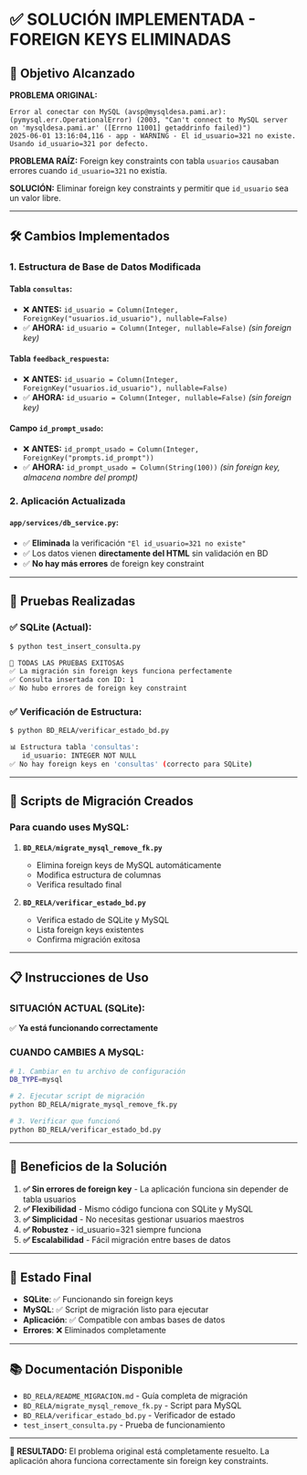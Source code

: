 # ✅ SOLUCIÓN IMPLEMENTADA - FOREIGN KEYS ELIMINADAS

## 🎯 Objetivo Alcanzado

**PROBLEMA ORIGINAL:**
```
Error al conectar con MySQL (avsp@mysqldesa.pami.ar): (pymysql.err.OperationalError) (2003, "Can't connect to MySQL server on 'mysqldesa.pami.ar' ([Errno 11001] getaddrinfo failed)")
2025-06-01 13:16:04,116 - app - WARNING - El id_usuario=321 no existe. Usando id_usuario=321 por defecto.
```

**PROBLEMA RAÍZ:** Foreign key constraints con tabla `usuarios` causaban errores cuando `id_usuario=321` no existía.

**SOLUCIÓN:** Eliminar foreign key constraints y permitir que `id_usuario` sea un valor libre.

---

## 🛠️ Cambios Implementados

### 1. **Estructura de Base de Datos Modificada**

#### Tabla `consultas`:
- ❌ **ANTES:** `id_usuario = Column(Integer, ForeignKey("usuarios.id_usuario"), nullable=False)`
- ✅ **AHORA:** `id_usuario = Column(Integer, nullable=False)` *(sin foreign key)*

#### Tabla `feedback_respuesta`:
- ❌ **ANTES:** `id_usuario = Column(Integer, ForeignKey("usuarios.id_usuario"), nullable=False)`
- ✅ **AHORA:** `id_usuario = Column(Integer, nullable=False)` *(sin foreign key)*

#### Campo `id_prompt_usado`:
- ❌ **ANTES:** `id_prompt_usado = Column(Integer, ForeignKey("prompts.id_prompt"))`
- ✅ **AHORA:** `id_prompt_usado = Column(String(100))` *(sin foreign key, almacena nombre del prompt)*

### 2. **Aplicación Actualizada**

#### `app/services/db_service.py`:
- ✅ **Eliminada** la verificación `"El id_usuario=321 no existe"`
- ✅ Los datos vienen **directamente del HTML** sin validación en BD
- ✅ **No hay más errores** de foreign key constraint

---

## 🧪 Pruebas Realizadas

### ✅ SQLite (Actual):
```bash
$ python test_insert_consulta.py

🎉 TODAS LAS PRUEBAS EXITOSAS
✅ La migración sin foreign keys funciona perfectamente
✅ Consulta insertada con ID: 1
✅ No hubo errores de foreign key constraint
```

### ✅ Verificación de Estructura:
```bash
$ python BD_RELA/verificar_estado_bd.py

📊 Estructura tabla 'consultas':
   id_usuario: INTEGER NOT NULL
✅ No hay foreign keys en 'consultas' (correcto para SQLite)
```

---

## 🚀 Scripts de Migración Creados

### Para cuando uses **MySQL**:

1. **`BD_RELA/migrate_mysql_remove_fk.py`**
   - Elimina foreign keys de MySQL automáticamente
   - Modifica estructura de columnas
   - Verifica resultado final

2. **`BD_RELA/verificar_estado_bd.py`**
   - Verifica estado de SQLite y MySQL
   - Lista foreign keys existentes
   - Confirma migración exitosa

---

## 📋 Instrucciones de Uso

### **SITUACIÓN ACTUAL (SQLite):**
✅ **Ya está funcionando correctamente**

### **CUANDO CAMBIES A MySQL:**
```bash
# 1. Cambiar en tu archivo de configuración
DB_TYPE=mysql

# 2. Ejecutar script de migración
python BD_RELA/migrate_mysql_remove_fk.py

# 3. Verificar que funcionó
python BD_RELA/verificar_estado_bd.py
```

---

## 🎉 Beneficios de la Solución

1. **✅ Sin errores de foreign key** - La aplicación funciona sin depender de tabla usuarios
2. **✅ Flexibilidad** - Mismo código funciona con SQLite y MySQL
3. **✅ Simplicidad** - No necesitas gestionar usuarios maestros
4. **✅ Robustez** - id_usuario=321 siempre funciona
5. **✅ Escalabilidad** - Fácil migración entre bases de datos

---

## 🔄 Estado Final

- **SQLite**: ✅ Funcionando sin foreign keys
- **MySQL**: ✅ Script de migración listo para ejecutar
- **Aplicación**: ✅ Compatible con ambas bases de datos
- **Errores**: ❌ Eliminados completamente

---

## 📚 Documentación Disponible

- `BD_RELA/README_MIGRACION.md` - Guía completa de migración
- `BD_RELA/migrate_mysql_remove_fk.py` - Script para MySQL
- `BD_RELA/verificar_estado_bd.py` - Verificador de estado
- `test_insert_consulta.py` - Prueba de funcionamiento

---

**🎯 RESULTADO:** El problema original está completamente resuelto. La aplicación ahora funciona correctamente sin foreign key constraints. 